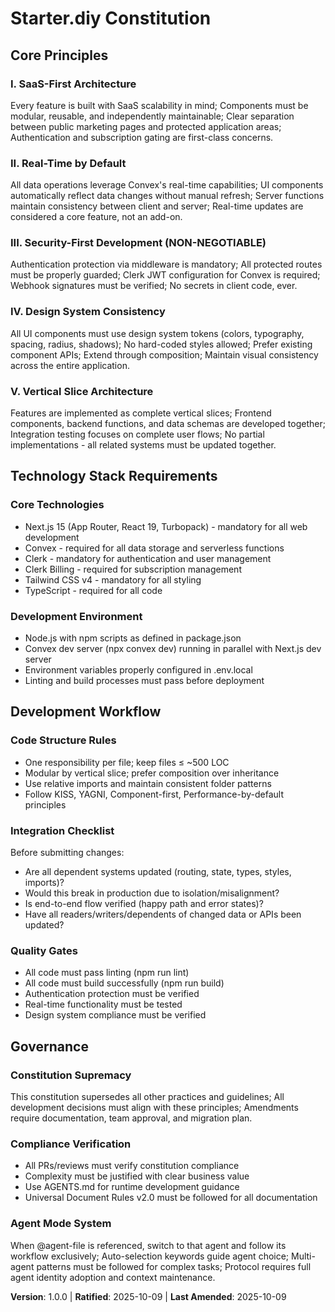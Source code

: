 # Starter.diy Constitution

## Core Principles

### I. SaaS-First Architecture
Every feature is built with SaaS scalability in mind; Components must be modular, reusable, and independently maintainable; Clear separation between public marketing pages and protected application areas; Authentication and subscription gating are first-class concerns.

### II. Real-Time by Default
All data operations leverage Convex's real-time capabilities; UI components automatically reflect data changes without manual refresh; Server functions maintain consistency between client and server; Real-time updates are considered a core feature, not an add-on.

### III. Security-First Development (NON-NEGOTIABLE)
Authentication protection via middleware is mandatory; All protected routes must be properly guarded; Clerk JWT configuration for Convex is required; Webhook signatures must be verified; No secrets in client code, ever.

### IV. Design System Consistency
All UI components must use design system tokens (colors, typography, spacing, radius, shadows); No hard-coded styles allowed; Prefer existing component APIs; Extend through composition; Maintain visual consistency across the entire application.

### V. Vertical Slice Architecture
Features are implemented as complete vertical slices; Frontend components, backend functions, and data schemas are developed together; Integration testing focuses on complete user flows; No partial implementations - all related systems must be updated together.

## Technology Stack Requirements

### Core Technologies
- Next.js 15 (App Router, React 19, Turbopack) - mandatory for all web development
- Convex - required for all data storage and serverless functions
- Clerk - mandatory for authentication and user management
- Clerk Billing - required for subscription management
- Tailwind CSS v4 - mandatory for all styling
- TypeScript - required for all code

### Development Environment
- Node.js with npm scripts as defined in package.json
- Convex dev server (npx convex dev) running in parallel with Next.js dev server
- Environment variables properly configured in .env.local
- Linting and build processes must pass before deployment

## Development Workflow

### Code Structure Rules
- One responsibility per file; keep files ≤ ~500 LOC
- Modular by vertical slice; prefer composition over inheritance
- Use relative imports and maintain consistent folder patterns
- Follow KISS, YAGNI, Component-first, Performance-by-default principles

### Integration Checklist
Before submitting changes:
- Are all dependent systems updated (routing, state, types, styles, imports)?
- Would this break in production due to isolation/misalignment?
- Is end-to-end flow verified (happy path and error states)?
- Have all readers/writers/dependents of changed data or APIs been updated?

### Quality Gates
- All code must pass linting (npm run lint)
- All code must build successfully (npm run build)
- Authentication protection must be verified
- Real-time functionality must be tested
- Design system compliance must be verified

## Governance

### Constitution Supremacy
This constitution supersedes all other practices and guidelines; All development decisions must align with these principles; Amendments require documentation, team approval, and migration plan.

### Compliance Verification
- All PRs/reviews must verify constitution compliance
- Complexity must be justified with clear business value
- Use AGENTS.md for runtime development guidance
- Universal Document Rules v2.0 must be followed for all documentation

### Agent Mode System
When @agent-file is referenced, switch to that agent and follow its workflow exclusively; Auto-selection keywords guide agent choice; Multi-agent patterns must be followed for complex tasks; Protocol requires full agent identity adoption and context maintenance.

**Version**: 1.0.0 | **Ratified**: 2025-10-09 | **Last Amended**: 2025-10-09